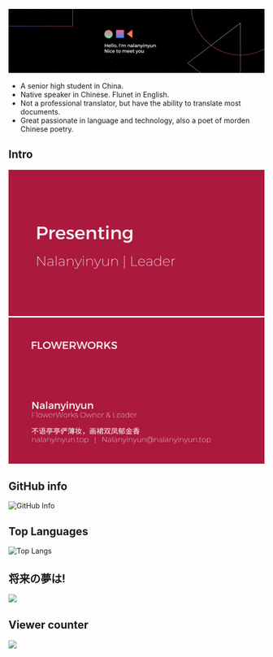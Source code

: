 ![Banner](20231009_232759_0000.png)  
- A senior high student in China.
- Native speaker in Chinese. Flunet in English.
- Not a professional translator, but have the ability to translate most documents.
- Great passionate in language and technology, also a poet of morden Chinese poetry.
## Intro
![intro](20230909_235016_0001.png)  
![intro](20230909_235016_0000.png)  
## GitHub info
![GitHub Info](https://github-readme-stats.vercel.app/api?username=naranyinyun)   
## Top Languages
![Top Langs](https://github-readme-stats.vercel.app/api/top-langs/?username=naranyinyun&layout=compact) 
## 将来の夢は!
<img src="https://raw.githubusercontent.com/naranyinyun/Apodidae/main/01b4546075f049a68d662f1229a0f9ab.png" width = "500" />

## Viewer counter
![](https://komarev.com/ghpvc/?username=naranyinyun&style=flat-square)
